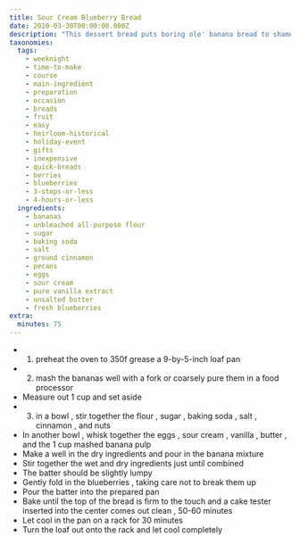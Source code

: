 ```yaml
---
title: Sour Cream Blueberry Bread
date: 2010-03-30T00:00:00.000Z
description: "This dessert bread puts boring ole' banana bread to shame for sure! \r\n\r\nthis recipe is amazing. the use of bananas/sour cream makes it as light as cake, and the sweetness of the bananas and sugar gives it a delightfully light and crunchy crust. i tried it when full and almost had an entire half-loaf. \r\n\r\nonly use fresh or frozen blueberries(they won't burst or go runny in this bread!), not dried. mine were days old, but this recipe still brought them back to life! i don't have a food process, so i make the \"banana pulp\" using a fork and my hands. i also prefer (emerald brand) glazed pecans, fist-crushed(but only slightly) in a ziplock, b/c normal ones taste too woody and drab for my taste. \r\n\r\nanother winner from williams-sonoma!\r\n\r\n*makes one 9-by-5-inch loaf*"
taxonomies:
  tags:
    - weeknight
    - time-to-make
    - course
    - main-ingredient
    - preparation
    - occasion
    - breads
    - fruit
    - easy
    - heirloom-historical
    - holiday-event
    - gifts
    - inexpensive
    - quick-breads
    - berries
    - blueberries
    - 3-steps-or-less
    - 4-hours-or-less
  ingredients:
    - bananas
    - unbleached all-purpose flour
    - sugar
    - baking soda
    - salt
    - ground cinnamon
    - pecans
    - eggs
    - sour cream
    - pure vanilla extract
    - unsalted butter
    - fresh blueberries
extra:
  minutes: 75
---
```

 - 1) preheat the oven to 350f grease a 9-by-5-inch loaf pan
 - 2) mash the bananas well with a fork or coarsely pure them in a food processor
 - Measure out 1 cup and set aside
 - 3) in a bowl , stir together the flour , sugar , baking soda , salt , cinnamon , and nuts
 - In another bowl , whisk together the eggs , sour cream , vanilla , butter , and the 1 cup mashed banana pulp
 - Make a well in the dry ingredients and pour in the banana mixture
 - Stir together the wet and dry ingredients just until combined
 - The batter should be slightly lumpy
 - Gently fold in the blueberries , taking care not to break them up
 - Pour the batter into the prepared pan
 - Bake until the top of the bread is firm to the touch and a cake tester inserted into the center comes out clean , 50-60 minutes
 - Let cool in the pan on a rack for 30 minutes
 - Turn the loaf out onto the rack and let cool completely
